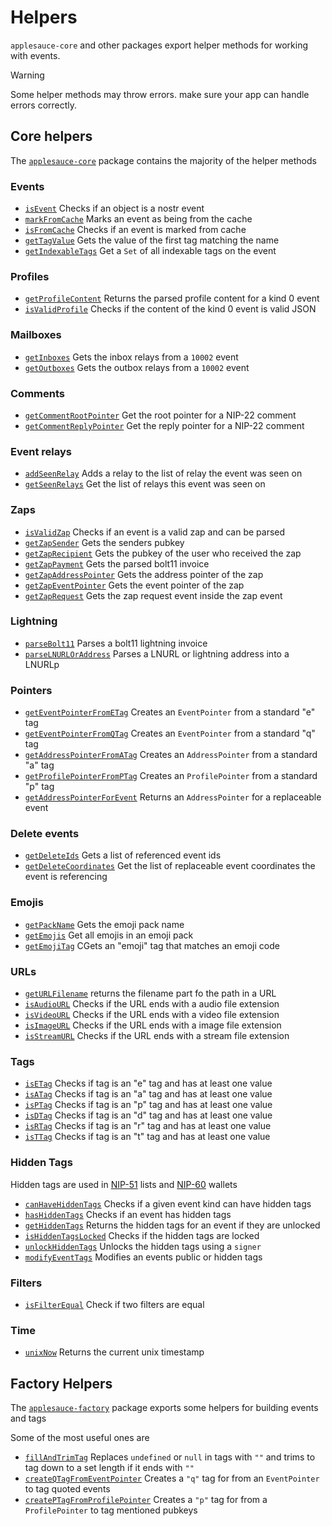 # Helpers

`applesauce-core` and other packages export helper methods for working with events.

> [!WARNING]
> Some helper methods may throw errors. make sure your app can handle errors correctly.

## Core helpers

The [`applesauce-core`](https://hzrd149.github.io/applesauce/typedoc/modules/applesauce-core.Helpers.html) package contains the majority of the helper methods

### Events

- [`isEvent`](https://hzrd149.github.io/applesauce/typedoc/functions/applesauce-core.Helpers.isEvent.html) Checks if an object is a nostr event
- [`markFromCache`](https://hzrd149.github.io/applesauce/typedoc/functions/applesauce-core.Helpers.markFromCache.html) Marks an event as being from the cache
- [`isFromCache`](https://hzrd149.github.io/applesauce/typedoc/functions/applesauce-core.Helpers.isFromCache.html) Checks if an event is marked from cache
- [`getTagValue`](https://hzrd149.github.io/applesauce/typedoc/functions/applesauce-core.Helpers.getTagValue.html) Gets the value of the first tag matching the name
- [`getIndexableTags`](https://hzrd149.github.io/applesauce/typedoc/functions/applesauce-core.Helpers.getIndexableTags.html) Get a `Set` of all indexable tags on the event

### Profiles

- [`getProfileContent`](https://hzrd149.github.io/applesauce/typedoc/functions/applesauce-core.Helpers.getProfileContent.html) Returns the parsed profile content for a kind 0 event
- [`isValidProfile`](https://hzrd149.github.io/applesauce/typedoc/functions/applesauce-core.Helpers.isValidProfile.html) Checks if the content of the kind 0 event is valid JSON

### Mailboxes

- [`getInboxes`](https://hzrd149.github.io/applesauce/typedoc/functions/applesauce-core.Helpers.getInboxes.html) Gets the inbox relays from a `10002` event
- [`getOutboxes`](https://hzrd149.github.io/applesauce/typedoc/functions/applesauce-core.Helpers.getOutboxes.html) Gets the outbox relays from a `10002` event

### Comments

- [`getCommentRootPointer`](https://hzrd149.github.io/applesauce/typedoc/functions/applesauce-core.Helpers.getCommentRootPointer.html) Get the root pointer for a NIP-22 comment
- [`getCommentReplyPointer`](https://hzrd149.github.io/applesauce/typedoc/functions/applesauce-core.Helpers.getCommentReplyPointer.html) Get the reply pointer for a NIP-22 comment

### Event relays

- [`addSeenRelay`](https://hzrd149.github.io/applesauce/typedoc/functions/applesauce-core.Helpers.addSeenRelay.html) Adds a relay to the list of relay the event was seen on
- [`getSeenRelays`](https://hzrd149.github.io/applesauce/typedoc/functions/applesauce-core.Helpers.getSeenRelays.html) Get the list of relays this event was seen on

### Zaps

- [`isValidZap`](https://hzrd149.github.io/applesauce/typedoc/functions/applesauce-core.Helpers.isValidZap.html) Checks if an event is a valid zap and can be parsed
- [`getZapSender`](https://hzrd149.github.io/applesauce/typedoc/functions/applesauce-core.Helpers.getZapSender.html) Gets the senders pubkey
- [`getZapRecipient`](https://hzrd149.github.io/applesauce/typedoc/functions/applesauce-core.Helpers.getZapRecipient.html) Gets the pubkey of the user who received the zap
- [`getZapPayment`](https://hzrd149.github.io/applesauce/typedoc/functions/applesauce-core.Helpers.getZapPayment.html) Gets the parsed bolt11 invoice
- [`getZapAddressPointer`](https://hzrd149.github.io/applesauce/typedoc/functions/applesauce-core.Helpers.getZapAddressPointer.html) Gets the address pointer of the zap
- [`getZapEventPointer`](https://hzrd149.github.io/applesauce/typedoc/functions/applesauce-core.Helpers.getZapEventPointer.html) Gets the event pointer of the zap
- [`getZapRequest`](https://hzrd149.github.io/applesauce/typedoc/functions/applesauce-core.Helpers.getZapRequest.html) Gets the zap request event inside the zap event

### Lightning

- [`parseBolt11`](https://hzrd149.github.io/applesauce/typedoc/functions/applesauce-core.Helpers.parseBolt11.html) Parses a bolt11 lightning invoice
- [`parseLNURLOrAddress`](https://hzrd149.github.io/applesauce/typedoc/functions/applesauce-core.Helpers.parseLNURLOrAddress.html) Parses a LNURL or lightning address into a LNURLp

### Pointers

- [`getEventPointerFromETag`](https://hzrd149.github.io/applesauce/typedoc/functions/applesauce-core.Helpers.getEventPointerFromETag.html) Creates an `EventPointer` from a standard "e" tag
- [`getEventPointerFromQTag`](https://hzrd149.github.io/applesauce/typedoc/functions/applesauce-core.Helpers.getEventPointerFromQTag.html) Creates an `EventPointer` from a standard "q" tag
- [`getAddressPointerFromATag`](https://hzrd149.github.io/applesauce/typedoc/functions/applesauce-core.Helpers.getAddressPointerFromATag.html) Creates an `AddressPointer` from a standard "a" tag
- [`getProfilePointerFromPTag`](https://hzrd149.github.io/applesauce/typedoc/functions/applesauce-core.Helpers.getProfilePointerFromPTag.html) Creates an `ProfilePointer` from a standard "p" tag
- [`getAddressPointerForEvent`](https://hzrd149.github.io/applesauce/typedoc/functions/applesauce-core.Helpers.getAddressPointerForEvent.html) Returns an `AddressPointer` for a replaceable event

### Delete events

- [`getDeleteIds`](https://hzrd149.github.io/applesauce/typedoc/functions/applesauce-core.Helpers.getDeleteIds.html) Gets a list of referenced event ids
- [`getDeleteCoordinates`](https://hzrd149.github.io/applesauce/typedoc/functions/applesauce-core.Helpers.getDeleteCoordinates.html) Get the list of replaceable event coordinates the event is referencing

### Emojis

- [`getPackName`](https://hzrd149.github.io/applesauce/typedoc/functions/applesauce-core.Helpers.getPackName.html) Gets the emoji pack name
- [`getEmojis`](https://hzrd149.github.io/applesauce/typedoc/functions/applesauce-core.Helpers.getEmojis.html) Get all emojis in an emoji pack
- [`getEmojiTag`](https://hzrd149.github.io/applesauce/typedoc/functions/applesauce-core.Helpers.getEmojiTag.html) CGets an "emoji" tag that matches an emoji code

### URLs

- [`getURLFilename`](https://hzrd149.github.io/applesauce/typedoc/functions/applesauce-core.Helpers.getURLFilename.html) returns the filename part fo the path in a URL
- [`isAudioURL`](https://hzrd149.github.io/applesauce/typedoc/functions/applesauce-core.Helpers.isAudioURL.html) Checks if the URL ends with a audio file extension
- [`isVideoURL`](https://hzrd149.github.io/applesauce/typedoc/functions/applesauce-core.Helpers.isVideoURL.html) Checks if the URL ends with a video file extension
- [`isImageURL`](https://hzrd149.github.io/applesauce/typedoc/functions/applesauce-core.Helpers.isImageURL.html) Checks if the URL ends with a image file extension
- [`isStreamURL`](https://hzrd149.github.io/applesauce/typedoc/functions/applesauce-core.Helpers.isStreamURL.html) Checks if the URL ends with a stream file extension

### Tags

- [`isETag`](https://hzrd149.github.io/applesauce/typedoc/functions/applesauce-core.Helpers.isETag.html) Checks if tag is an "e" tag and has at least one value
- [`isATag`](https://hzrd149.github.io/applesauce/typedoc/functions/applesauce-core.Helpers.isATag.html) Checks if tag is an "a" tag and has at least one value
- [`isPTag`](https://hzrd149.github.io/applesauce/typedoc/functions/applesauce-core.Helpers.isPTag.html) Checks if tag is an "p" tag and has at least one value
- [`isDTag`](https://hzrd149.github.io/applesauce/typedoc/functions/applesauce-core.Helpers.isDTag.html) Checks if tag is an "d" tag and has at least one value
- [`isRTag`](https://hzrd149.github.io/applesauce/typedoc/functions/applesauce-core.Helpers.isRTag.html) Checks if tag is an "r" tag and has at least one value
- [`isTTag`](https://hzrd149.github.io/applesauce/typedoc/functions/applesauce-core.Helpers.isTTag.html) Checks if tag is an "t" tag and has at least one value

### Hidden Tags

Hidden tags are used in [NIP-51](https://github.com/nostr-protocol/nips/blob/master/51.md) lists and [NIP-60](https://github.com/nostr-protocol/nips/blob/master/60.md) wallets

- [`canHaveHiddenTags`](https://hzrd149.github.io/applesauce/typedoc/functions/applesauce-core.Helpers.canHaveHiddenTags.html) Checks if a given event kind can have hidden tags
- [`hasHiddenTags`](https://hzrd149.github.io/applesauce/typedoc/functions/applesauce-core.Helpers.hasHiddenTags.html) Checks if an event has hidden tags
- [`getHiddenTags`](https://hzrd149.github.io/applesauce/typedoc/functions/applesauce-core.Helpers.getHiddenTags.html) Returns the hidden tags for an event if they are unlocked
- [`isHiddenTagsLocked`](https://hzrd149.github.io/applesauce/typedoc/functions/applesauce-core.Helpers.isHiddenTagsLocked.html) Checks if the hidden tags are locked
- [`unlockHiddenTags`](https://hzrd149.github.io/applesauce/typedoc/functions/applesauce-core.Helpers.unlockHiddenTags.html) Unlocks the hidden tags using a `signer`
- [`modifyEventTags`](https://hzrd149.github.io/applesauce/typedoc/functions/applesauce-core.Helpers.modifyEventTags.html) Modifies an events public or hidden tags

### Filters

- [`isFilterEqual`](https://hzrd149.github.io/applesauce/typedoc/functions/applesauce-core.Helpers.isFilterEqual.html) Check if two filters are equal

### Time

- [`unixNow`](https://hzrd149.github.io/applesauce/typedoc/functions/applesauce-core.Helpers.unixNow.html) Returns the current unix timestamp

## Factory Helpers

The [`applesauce-factory`](https://hzrd149.github.io/applesauce/typedoc/modules/applesauce-factory.Helpers.html) package exports some helpers for building events and tags

Some of the most useful ones are

- [`fillAndTrimTag`](https://hzrd149.github.io/applesauce/typedoc/functions/applesauce-factory.Helpers.fillAndTrimTag.html) Replaces `undefined` or `null` in tags with `""` and trims to tag down to a set length if it ends with `""`
- [`createQTagFromEventPointer`](https://hzrd149.github.io/applesauce/typedoc/functions/applesauce-factory.Helpers.createQTagFromEventPointer.html) Creates a `"q"` tag for from an `EventPointer` to tag quoted events
- [`createPTagFromProfilePointer`](https://hzrd149.github.io/applesauce/typedoc/functions/applesauce-factory.Helpers.createPTagFromProfilePointer.html) Creates a `"p"` tag for from a `ProfilePointer` to tag mentioned pubkeys
